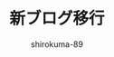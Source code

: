---
layout: redirected
sitemap: false
title:  "新ブログ移行"
author: shirokuma-89
categories: [雑記]
image: img/2022/0329/hero.jpg
description:
redirect_to: https://blog.shirokuma89.dev/20220329
---